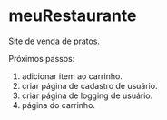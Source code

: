 # meuRestaurante
Site de venda de pratos.

Próximos passos:
1) adicionar item ao carrinho.
2) criar página de cadastro de usuário.
3) criar página de logging de usuário.
4) página do carrinho.
